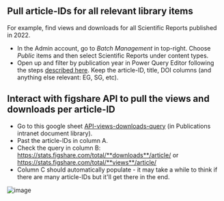 ## Pull article-IDs for all relevant library items
For example, find views and downloads for all Scientific Reports published in 2022.
* In the Admin account, go to _Batch Management_ in top-right. Choose _Public_ items and then select Scientific Reports under content types. 
* Open up and filter by publication year in Power Query Editor following the steps [described here](https://github.com/ffionbell/ices-library/wiki/How-to-pull-all-publications-for-a-year-out-of-ICES-library). Keep the article-ID, title, DOI columns (and anything else relevant: EG, SG, etc).

## Interact with figshare API to pull the views and downloads per article-ID
* Go to this google sheet [API-views-downloads-query](https://icesit.sharepoint.com/:u:/s/icesintranet/publications/Ecgg3KHew0VFsT3MON38TzUBAWgxdoU026auyI1q6RG8yw?e=Ny4YHG) (in Publications intranet document library).
* Past the article-IDs in column A.
* Check the query in column B: https://stats.figshare.com/total/**downloads**/article/ or https://stats.figshare.com/total/**views**/article/
* Column C should automatically populate - it may take a while to think if there are many article-IDs but it'll get there in the end.

![image](https://github.com/ffionbell/ices-library/assets/79839504/7d3c2fae-19d8-4e0a-9e20-e0a06666a786)

